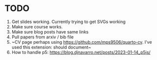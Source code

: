 
# TODO

1. Get slides working. Currently trying to get SVGs working
2. Make sure course works. 
3. Make sure blog posts have same links 
4. Pull papers from arxiv / bib file
5. ~CV page perhaps using https://github.com/mps9506/quarto-cv. I've used this extension: should document~
6. How to handle p5: https://blog.djnavarro.net/posts/2023-01-14_p5js/
